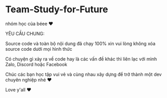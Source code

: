 # Team-Study-for-Future
nhóm học của béee ❤️

YÊU CẦU CHUNG:

Source code và toàn bộ nội dung đã chạy 100% xin vui lòng không xóa source code dưới mọi hình thức

Có chuyện gì xảy ra về code hay là các vấn đề khác thì liên lạc với mình Zalo, Discord hoặc Facebook

Chúc các bạn học tập vui vẻ và cùng nhau xây dựng để trở thành một dev chuyên nghiệp nhé ❤️

Love y'all ❤️
